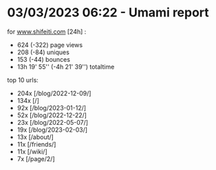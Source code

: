 # 03/03/2023 06:22 - Umami report
for www.shifeiti.com [24h] :

 - 624 (-322) page views
 - 208 (-84) uniques
 - 153 (-44) bounces
 - 13h 19' 55'' (-4h 21' 39'') totaltime


top 10 urls:
 - 204x [/blog/2022-12-09/]
 - 134x [/]
 - 92x [/blog/2023-01-12/]
 - 52x [/blog/2022-12-22/]
 - 23x [/blog/2022-05-07/]
 - 19x [/blog/2023-02-03/]
 - 13x [/about/]
 - 11x [/friends/]
 - 11x [/wiki/]
 - 7x [/page/2/]


